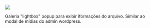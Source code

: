 <p><img src="https://webship.com.br/template/assets/img/logotipo.png" /></p>
<p>Galeria "lightbox" popup para exibir iformações do arquivo. Similar ao modal de mídias do admin wordpress.</p>
